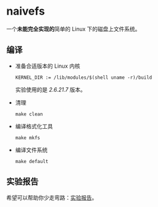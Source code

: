 # naivefs

一个**未能完全实现的**简单的 Linux 下的磁盘上文件系统。

## 编译

- 准备合适版本的 Linux 内核

  ```shell
  KERNEL_DIR := /lib/modules/$(shell uname -r)/build
  ```

  实验使用的是 *2.6.21.7* 版本。

- 清理

  ```shell
  make clean
  ```

- 编译格式化工具

  ```shell
  make mkfs
  ```

- 编译文件系统

  ```shell
  make default
  ```

## 实验报告

希望可以帮助你少走弯路：[实验报告](./report.pdf)。

